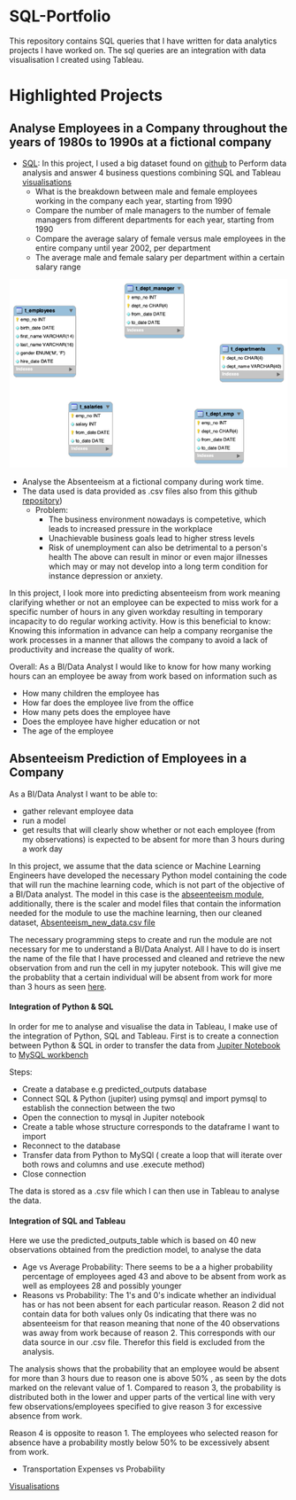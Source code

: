 # SQL-Portfolio

This repository contains SQL queries that I have written for data analytics projects I have worked on. 
The sql queries are an integration with data visualisation I created using Tableau. 

# Highlighted Projects

## Analyse Employees in a Company throughout the years of 1980s to 1990s at a fictional company

- [SQL](Business_Tasks.sql): In this project, I used a big dataset found on [github](https://github.com/datacharmer/test_db/tree/master?tab=readme-ov-file) to Perform data analysis and answer 4 business questions combining SQL and Tableau [visualisations](https://public.tableau.com/app/profile/veronica.mucha/vizzes)
   - What is the breakdown between male and female employees working in the company each year, starting from 1990
   - Compare the number of male managers to the number of female managers from different departments for each year, starting from 1990
   - Compare the average salary of female versus male employees in the entire company until year 2002, per department
   - The average male and female salary per department within a certain salary range

![EER_diagram](EER_diagram.png)

- Analyse the Absenteeism at a fictional company during work time.
- The data used is data provided as .csv files also from this github [repository](https://github.com/datacharmer/test_db/tree/master?tab=readme-ov-file))
   - Problem:
      -  The business environment nowadays is competetive, which leads to increased pressure in the workplace
      -  Unachievable business goals lead to higher stress levels
      -  Risk of unemployment can also be detrimental to a person's health
The above can result in minor or even major illnesses which may or may not develop into a long term condition for instance depression or anxiety.

In this project, I look more into predicting absenteeism from work meaning clarifying whether or not an employee can be expected to miss work for a specific number of hours in any given workday resulting in temporary incapacity to do regular working activity.
How is this beneficial to know: Knowing this information in advance can help a company reorganise the work processes in a manner that allows the company to avoid a lack of productivity and increase the quality of work.

Overall: As a BI/Data Analyst I would like to know for how many working hours can an employee be away from work based on information such as 

   - How many children the employee has
   - How far does the employee live from the office
   - How many pets does the employee have
   - Does the employee have higher education or not
   - The age of the employee

## Absenteeism Prediction of Employees in a Company

As a BI/Data Analyst I want to be able to:
   - gather relevant employee data
   - run a model
   - get results that will clearly show whether or not each employee (from my observations) is expected to be absent for more than 3 hours during a work day

In this project, we assume that the data science or Machine Learning Engineers have developed the necessary Python model containing the code that will run the machine learning code, which is not part of the objective of a BI/Data analyst.
The model in this case is the [abseenteeism module](absenteeism_module.py), additionally, there is the scaler and model files that contain the information needed for the module to use the machine learning, then our cleaned dataset, [Absenteeism_new_data.csv file](Absenteeism_new_data.csv)

The necessary programming steps to create and run the module are not necessary for me to understand a BI/Data Analyst. All I have to do is insert the name of the file that I have processed and cleaned and retrieve the new observation from and run the cell in my jupyter notebook. This will give me the probablity that a certain individual will be absent from work for more than 3 hours as seen [here](Absenteeism_predictions.ipynb). 

#### Integration of Python & SQL
In order for me to analyse and visualise the data in Tableau, I make use of the integration of Python, SQL and Tableau. First is to create a connection between Python & SQL in order to transfer the data from [Jupiter Notebook](Absenteeism_Prediction_Project.ipynb) to [MySQL workbench](predicted_outputs_table.sql)

Steps:
   - Create a database e.g predicted_outputs database
   - Connect SQL & Python (jupiter) using pymsql and import pymsql to establish the connection between the two
   - Open the connection to mysql in Jupiter notebook
   - Create a table whose structure corresponds to the dataframe I want to import
   - Reconnect to the database
   - Transfer data from Python to MySQl ( create a loop that will iterate over both rows and columns and use .execute method)
   - Close connection

The data is stored as a .csv file which I can then use in Tableau to analyse the data. 

#### Integration of SQL and Tableau
Here we use the predicted_outputs_table which is based on 40 new observations obtained from the prediction model, to analyse the data 

   - Age vs Average Probability: There seems to be a a higher probability percentage of employees aged 43 and above to be absent from work as well as employees 28 and possibly younger 
   - Reasons vs Probability: The 1's and 0's indicate whether an individual has or has not been absent for each particular reason. Reason 2 did not contain data for both values only 0s indicating that there was no absenteeism for that reason meaning that none of the 40 observations was away from work because of reason 2. This corresponds with our data source in our .csv file. Therefor this field is excluded from the analysis.

The analysis shows that the probability that an employee would be absent for more than 3 hours due to reason one is above 50% , as seen by the dots marked on the relevant value of 1.
Compared to reason 3, the probability is distributed both in the lower and upper parts of the vertical line with very few observations/employees specified to give reason 3 for excessive absence from work.

Reason 4 is opposite to reason 1. The employees who selected reason for absence have a probability mostly below 50% to be excessively absent from work.

   - Transportation Expenses vs Probability
     
[Visualisations](https://public.tableau.com/app/profile/veronica.mucha/vizzes)

